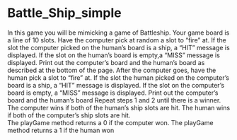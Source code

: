 # Battle_Ship_simple
In this game you will be mimicking a game of Battleship. Your game board is a line of 10 slots. 
Have the computer pick at random a slot to “fire” at. If the slot the computer picked on the human’s board is a ship, a “HIT” message is displayed. 
If the slot on the human’s board is empty,a “MISS” message is displayed. Print out the computer’s board and the human’s board as described at the bottom of the page.
After the computer goes, have the human pick a slot to “fire” at. If the slot the human picked on the computer’s board is a ship, a “HIT” message is displayed. If the slot on the computer’s board
is empty, a “MISS” message is displayed. Print out the computer’s board and the human’s board
Repeat steps 1 and 2 until there is a winner. The computer wins if both of the human’s ship slots
are hit. The human wins if both of the computer’s ship slots are hit.   
The playGame method returns a 0 if the computer won. The playGame method returns a 1 if the
human won
